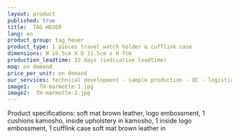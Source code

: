 ```yaml
---
layout: product
published: true
title:  TAG HEUER
lang: en
product_group: tag_heuer
product_type: 1 pieces travel watch holder & cufflink case
dimensions: W 16.5cm X D 11.5cm x H 7cm
production_leadtime: 32 days (indicative leadtime)
moq: on demand
price_per_unit: on demand
our_services: technical development - sample production - QC - logistic - shipping
image1:   TH-marmotte-1.jpg
image2:  TH-marmotte-2.jpg
---
```

Product specifications: soft mat brown leather, logo embossment, 1 cushions kamosho, inside upholstery in kamosho, 1 inside logo embossment, 1 cufflink case soft mat brown leather in

